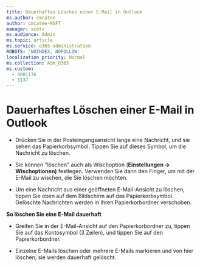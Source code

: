 ```yaml
---
title: Dauerhaftes Löschen einer E-Mail in Outlook
ms.author: cmcatee
author: cmcatee-MSFT
manager: scotv
ms.audience: Admin
ms.topic: article
ms.service: o365-administration
ROBOTS: 'NOINDEX, NOFOLLOW'
localization_priority: Normal
ms.collection: Adm_O365
ms.custom:
  - 9001176
  - 3137
---
```


# <a name="permanently-delete-an-email-in-outlook"></a>Dauerhaftes Löschen einer E-Mail in Outlook

- Drücken Sie in der Posteingangsansicht lange eine Nachricht, und sie sehen das Papierkorbsymbol. Tippen Sie auf dieses Symbol, um die Nachricht zu löschen.

- Sie können "löschen" auch als Wischoption (**Einstellungen -> Wischoptionen)** festlegen. Verwenden Sie dann den Finger, um mit der E-Mail zu wischen, die Sie löschen möchten. 

- Um eine Nachricht aus einer geöffneten E-Mail-Ansicht zu löschen, tippen Sie oben auf dem Bildschirm auf das Papierkorbsymbol. Gelöschte Nachrichten werden in Ihren Papierkorbordner verschoben. 

**So löschen Sie eine E-Mail dauerhaft**

- Greifen Sie in der E-Mail-Ansicht auf den Papierkorbordner zu, tippen Sie auf das Kontosymbol (3 Zeilen), und tippen Sie auf den Papierkorbordner.

- Einzelne E-Mails löschen oder mehrere E-Mails markieren und von hier löschen; sie werden dauerhaft gelöscht.